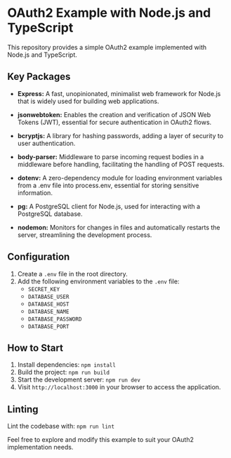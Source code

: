 # OAuth2 Example with Node.js and TypeScript

This repository provides a simple OAuth2 example implemented with Node.js and TypeScript.

## Key Packages

- **Express:** A fast, unopinionated, minimalist web framework for Node.js that is widely used for building web applications.

- **jsonwebtoken:** Enables the creation and verification of JSON Web Tokens (JWT), essential for secure authentication in OAuth2 flows.

- **bcryptjs:** A library for hashing passwords, adding a layer of security to user authentication.

- **body-parser:** Middleware to parse incoming request bodies in a middleware before handling, facilitating the handling of POST requests.

- **dotenv:** A zero-dependency module for loading environment variables from a .env file into process.env, essential for storing sensitive information.

- **pg:** A PostgreSQL client for Node.js, used for interacting with a PostgreSQL database.

- **nodemon:** Monitors for changes in files and automatically restarts the server, streamlining the development process.

## Configuration

1. Create a `.env` file in the root directory.
2. Add the following environment variables to the `.env` file:
   - `SECRET_KEY`
   - `DATABASE_USER`
   - `DATABASE_HOST`
   - `DATABASE_NAME`
   - `DATABASE_PASSWORD`
   - `DATABASE_PORT`

## How to Start

1. Install dependencies: `npm install`
2. Build the project: `npm run build`
3. Start the development server: `npm run dev`
4. Visit `http://localhost:3000` in your browser to access the application.

## Linting

Lint the codebase with: `npm run lint`

Feel free to explore and modify this example to suit your OAuth2 implementation needs.
